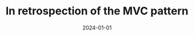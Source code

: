---
title: "In retrospection of the MVC pattern"
date: 2024-01-01
lastmod: 2024-05-01
draft: true
---